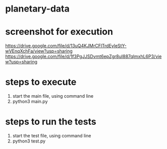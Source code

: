 # planetary-data

# screenshot for execution
https://drive.google.com/file/d/13uQ4KJMrCFlTrdEyleStY-wVEnqXchFa/view?usp=sharing
https://drive.google.com/file/d/1f3PgJJSDvmt6epZgr8uI887qlmxhL6P3/view?usp=sharing

# steps to execute
1. start the main file, using command line 
2. python3 main.py

# steps to run the tests
1. start the test file, using command line 
2. python3 test.py
